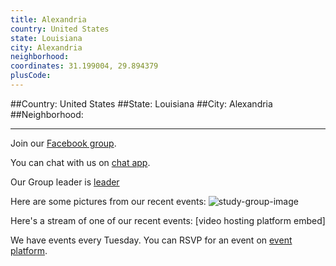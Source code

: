 ```yaml
---
title: Alexandria
country: United States
state: Louisiana
city: Alexandria
neighborhood: 
coordinates: 31.199004, 29.894379
plusCode:
---
```


##Country: United States
##State: Louisiana
##City: Alexandria
##Neighborhood: 
*****
Join our [Facebook group](https://www.facebook.com/groups/free.code.camp.alexandria.la).

You can chat with us on [chat app]().

Our Group leader is [leader]()

Here are some pictures from our recent events:
![study-group-image]()

Here's a stream of one of our recent events:
[video hosting platform embed]

We have events every Tuesday. You can RSVP for an event on [event platform]().
